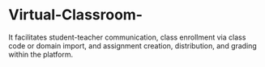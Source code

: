 # Virtual-Classroom-
It facilitates student-teacher communication, class enrollment via class code or domain import, and assignment creation, distribution, and grading within the platform.
